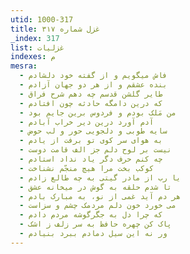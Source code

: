```yaml
---
utid: 1000-317
title: غزل شماره ۳۱۷
_index: 317
list: غزلیات
indexes: م
mesra:
  - فاش میگویم و از گفته خود دلشادم
  - بنده عشقم و از هر دو جهان آزادم
  - طایر گلشن قدسم چه دهم شرح فراق
  - که درین دامگه حادثه چون افتادم
  - من مَلک بودم و فردوس برین جایم بود
  - آدم آورد درین دیر خراب آبادم
  - سایه طوبی و دلجویی حور و لب حوض
  - به هوای سر کوی تو برفت از یادم
  - نیست بر لوح دلم جز الف قامت دوست
  - چه کنم حرف دگر یاد نداد استادم
  - کوکب بخت مرا هیچ منجّم نشناخت
  - یا رب از مادر گیتی به چه طالع زادم
  - تا شدم حلقه به گوش در میخانه عشق
  - هر دم آید غمی از نو، به مبارک بادم
  - می خورد خون دلم مردمک چشم و سزاست
  - که چرا دل به جگرگوشه مردم دادم
  - پاک کن چهره حافظ به سر زلف ز اشک
  - ور نه این سیل دمادم ببرد بنیادم
---
```

